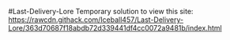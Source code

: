 #Last-Delivery-Lore
Temporary solution to view this site: https://rawcdn.githack.com/Iceball457/Last-Delivery-Lore/363d70687f18abdb72d339441df4cc0072a9481b/index.html
